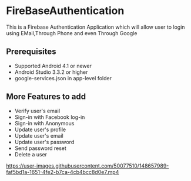 # FireBaseAuthentication
This is a  Firebase Authentication Application which will allow user to login using 
EMail,Through Phone and even Through Google

## Prerequisites
* Supported Android 4.1 or newer
* Android Studio 3.3.2 or higher
* google-services.json in app-level folder

## More Features to add
* Verify user's email
* Sign-in with Facebook log-in
* Sign-in with Anonymous
* Update user's profile
* Update user's email
* Update user's password
* Send password reset
* Delete a user

https://user-images.githubusercontent.com/50077510/148657989-faf5bd1a-1651-4fe2-b7ca-4cb4bcc8d0e7.mp4

